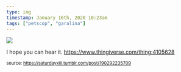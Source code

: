 ```yaml
---
type: img
timestamp: January 16th, 2020 10:23am
tags: ["petscop", "garalina"]
---
```

<img src="https://saturdayxiii.github.io/media/190292235709.jpg"/>

I hope you can hear it.
<a href="https://www.thingiverse.com/thing:4105628" target="_blank">https://www.thingiverse.com/thing:4105628</a><br/>
 
  
<small>source: https://saturdayxiii.tumblr.com/post/190292235709</small>